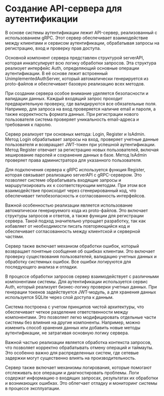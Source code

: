 # Создание API-сервера для аутентификации

В основе системы аутентификации лежит API-сервер, реализованный с использованием gRPC. Этот сервер обеспечивает взаимодействие между клиентами и сервисом аутентификации, обрабатывая запросы на регистрацию, вход и проверку прав доступа.

Основной компонент сервера представлен структурой serverAPI, которая инкапсулирует всю логику обработки запросов. Эта структура реализует интерфейс Auth, определяющий основные операции аутентификации. В её основе лежит встроенный UnimplementedAuthServer, который автоматически генерируется из proto-файлов и обеспечивает базовую реализацию всех методов.

При создании сервера особое внимание уделяется безопасности и валидации данных. Каждый входящий запрос проходит предварительную проверку, где валидируются все обязательные поля. Например, для запроса на вход проверяется наличие email и пароля, а также корректность формата данных. При регистрации нового пользователя система проверяет уникальность email-адреса и требования к паролю.

Сервер реализует три основных метода: Login, Register и IsAdmin. Метод Login обрабатывает запросы на вход, проверяет учетные данные пользователя и возвращает JWT-токен при успешной аутентификации. Метод Register отвечает за регистрацию новых пользователей, включая хеширование паролей и сохранение данных в базе. Метод IsAdmin проверяет права администратора для указанного пользователя.

Для подключения сервера к gRPC используется функция Register, которая связывает реализацию serverAPI с gRPC-сервером. Это позволяет системе обрабатывать входящие запросы и маршрутизировать их к соответствующим методам. При этом все взаимодействие происходит через сгенерированный код, что обеспечивает типобезопасность и согласованность интерфейсов.

Важной особенностью реализации является использование автоматически генерируемого кода из proto-файлов. Это включает структуры запросов и ответов, а также функции для регистрации сервера. Такой подход значительно упрощает разработку, так как избавляет от необходимости писать повторяющийся код и обеспечивает согласованность между клиентской и серверной частями.

Сервер также включает механизм обработки ошибок, который возвращает понятные сообщения об ошибках клиентам. Это включает проверку существования пользователей, валидацию учетных данных и обработку системных ошибок. Все ошибки логируются для последующего анализа и отладки.

В процессе обработки запросов сервер взаимодействует с различными компонентами системы. Для аутентификации используется сервис Auth, который реализует бизнес-логику проверки учетных данных. При генерации токенов задействуется JWT-модуль, а для хранения данных используется SQLite через слой доступа к данным.

Система построена с учетом принципов чистой архитектуры, что обеспечивает четкое разделение ответственности между компонентами. Это позволяет легко модифицировать отдельные части системы без влияния на другие компоненты. Например, можно изменить способ хранения данных или добавить новые методы аутентификации, не затрагивая основную логику сервера.

Важной частью реализации является обработка контекста запросов, что позволяет корректно обрабатывать отмену операций и таймауты. Это особенно важно для распределенных систем, где сетевые задержки могут существенно влиять на производительность.

Сервер также включает механизмы логирования, которые помогают отслеживать все операции и диагностировать проблемы. Логи содержат информацию о входящих запросах, результатах их обработки и возникающих ошибках. Это облегчает отладку и мониторинг системы в процессе эксплуатации. 